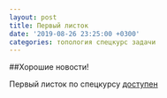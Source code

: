 ```yaml
---
layout: post
title: Первый листок
date: '2019-08-26 23:25:00 +0300'
categories: топология спецкурс задачи
---
```


##Хорошие новости!

Первый листок по спецкурсу [доступен](https://github.com/igortsts/igortsts.github.io/blob/master/sheets/sheet1.pdf)